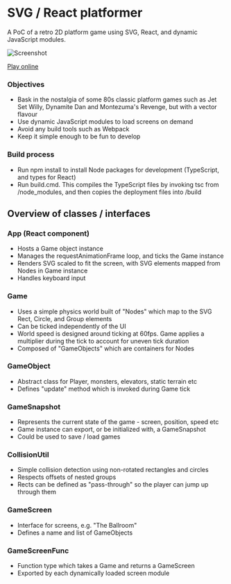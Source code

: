# SVG / React platformer

A PoC of a retro 2D platform game using SVG, React, and dynamic JavaScript modules.

![Screenshot](https://tomwhall.github.io/svg-react-platformer/screenshot.png)

[Play online](https://tomwhall.github.io/svg-react-platformer/)

### Objectives

* Bask in the nostalgia of some 80s classic platform games such as Jet Set Willy, Dynamite Dan and Montezuma's Revenge, but with a vector flavour
* Use dynamic JavaScript modules to load screens on demand
* Avoid any build tools such as Webpack
* Keep it simple enough to be fun to develop

### Build process

* Run npm install to install Node packages for development (TypeScript, and types for React)
* Run build.cmd. This compiles the TypeScript files by invoking tsc from /node_modules, and then copies the deployment files into /build

## Overview of classes / interfaces

### App (React component)

* Hosts a Game object instance
* Manages the requestAnimationFrame loop, and ticks the Game instance
* Renders SVG scaled to fit the screen, with SVG elements mapped from Nodes in Game instance
* Handles keyboard input

### Game

* Uses a simple physics world built of "Nodes" which map to the SVG Rect, Circle, and Group elements
* Can be ticked independently of the UI
* World speed is designed around ticking at 60fps. Game applies a multiplier during the tick to account for uneven tick duration
* Composed of "GameObjects" which are containers for Nodes

### GameObject

* Abstract class for Player, monsters, elevators, static terrain etc
* Defines "update" method which is invoked during Game tick

### GameSnapshot

* Represents the current state of the game - screen, position, speed etc
* Game instance can export, or be initialized with, a GameSnapshot
* Could be used to save / load games

### CollisionUtil

* Simple collision detection using non-rotated rectangles and circles
* Respects offsets of nested groups
* Rects can be defined as "pass-through" so the player can jump up through them

### GameScreen

* Interface for screens, e.g. "The Ballroom"
* Defines a name and list of GameObjects

### GameScreenFunc

* Function type which takes a Game and returns a GameScreen
* Exported by each dynamically loaded screen module